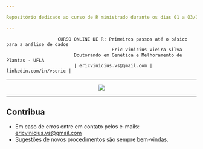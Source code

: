 ```yaml
---

Repositório dedicado ao curso de R ministrado durante os dias 01 a 03/06/2020 via Livestream na plataforma Google Meet

---
```


                       CURSO ONLINE DE R: Primeiros passos até o básico para a análise de dados
                                           Eric Vinicius Vieira Silva
                             Doutorando em Genética e Melhoramento de Plantas - UFLA
                             | ericvinicius.vs@gmail.com | linkedin.com/in/vseric | 

---

<p align="center">
<img src="https://user-images.githubusercontent.com/54208959/83335846-e5ebb000-a285-11ea-8131-e077e97eae4e.jpg">
</p>

                                        


                                                  
---
## Contribua

- Em caso de erros entre em contato pelos e-mails: ericvinicius.vs@gmail.com
- Sugestões de novos procedimentos são sempre bem-vindas.
